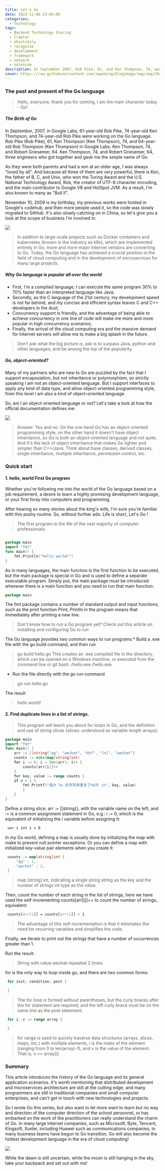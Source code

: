 ```yaml
---
title: Let's Go
date: 2023-11-06 23:04:00
categories: 
  - Technology
tags: 
  - Backend Technology Sharing
  - Crawler
  - absolutely
  - recognize
  - development
  - framework
  - network
  - selenium
description: In September 2007, Rob Pike, 61, and Ken Thompson, 74, were in Google Labs. Pike, 61, Ken Thompson, 74, and Robert Griesemer, 64. Rob Pike (61), Ken Thompson (74) and Robert Griesemer (64) got together at Google Labs. The three engineers got together and gave me the simple name of Go. They were father and mother, and they had a son, so I was always the "set" of the family.
cover: https://raw.githubusercontent.com/zqwuming/blogimage/img/img/2942348d26214e2587eda93eba3311c6%7Etplv-k3u1fbpfcp-zoom-in-crop-mark%3A1512%3A0%3A0%3A0.awebp
---
```

### The past and present of the Go language

> Hello, everyone, thank you for coming, I am the main character today - Go!

##### The Birth of Go

In September, 2007, in Google Labs, 61-year-old Rob Pike, 74-year-old Ken Thompson, and 74-year-old Rob Pike were working on the Go language. Rob Pike (Rob Pike), 61, Ken Thompson (Ken Thompson), 74, and 64-year-old Rob Thompson (Ken Thompson) in Google Labs. Ken Thompson, 74, and Robert Griesemer, 64. Ken Thompson, 74, and Robert Griesemer, 64, three engineers who got together and gave me the simple name of Go.

As they were both parents and had a son at an older age, I was always "loved by all". And because all three of them are very powerful, there is Ken, the father of B, C, and Unix, who won the Turing Award and the U.S. National Technology Award, Rob, the creator of UTF-8 character encoding, and the main contributor to Google V8 and HotSpot JVM. As a result, I'm also known to many as "Bull II".

November 10, 2009 is my birthday, my previous works were hosted in Google's codehub, and then more people used it, so the code was slowly migrated to GitHub. It's also slowly catching on in China, so let's give you a look at the scope of business I'm involved in:

![](https://raw.githubusercontent.com/zqwuming/blogimage/img/img/2023-11-07_223323.png)

> In addition to large-scale projects such as Docker containers and kubernetes (known in the industry as k8s), which are implemented entirely in Go, more and more major Internet vendors are converting to Go. Today, the Go language has achieved a crucial position in the field of cloud computing and in the development of microservices for many large projects.

##### Why Go language is popular all over the world

* First, I'm a compiled language; I can execute the same program 30% to 70% faster than an interpreted language like Java;
* Secondly, as the C language of the 21st century, my development speed is not far behind, and my concise and efficient syntax leaves C and C++ developers in the dust;
* Concurrency support is friendly, and the advantage of being able to achieve concurrency in one line of code will make me more and more popular in high concurrency scenarios;
* Finally, the arrival of the cloud computing era and the massive demand for Internet servers will allow me to make a big splash in the future.

> Don't ask what the big picture is, ask is to surpass Java, python and other languages, and be among the top of the popularity.

##### Go, object-oriented?

Many of my partners who are new to Go are puzzled by the fact that I support encapsulation, but not inheritance or polymorphism, so strictly speaking I am not an object-oriented language. But I support interfaces to apply any kind of data type, and allow object-oriented programming style, from this level I am also a kind of object-oriented language.

So, am I an object-oriented language or not? Let's take a look at how the official documentation defines me:

![](https://raw.githubusercontent.com/zqwuming/blogimage/img/img/342e1feb277f421c8e166978c0cb8675%7Etplv-k3u1fbpfcp-zoom-in-crop-mark%3A1512%3A0%3A0%3A0.awebp)

> Answer: Yes and no. On the one hand Go has an object-oriented programming style, on the other hand it doesn't have object inheritance, so Go is both an object-oriented language and not quite.
And it's the lack of object inheritance that makes Go lighter and simpler than C++/Java. Think about base classes, derived classes, single inheritance, multiple inheritance, permission control, etc.

### Quick start

#### 1. hello, world First Go program

Whether you're following me into the world of the Go language based on a job requirement, a desire to learn a highly promising development language, or your first foray into computers and programming.

After hearing so many stories about the king's wife, I'm sure you're familiar with this pushy routine. So, without further ado. Life is short, Let's Go !

> The first program in the life of the vast majority of computer professionals:

```go

package main
import "fmt"
func main() {
    fmt.Println("hello world!")
}
```

As in many languages, the main function is the first function to be executed, but the main package is special in Go and is used to define a separate executable program. Simply put, the main package must be introduced wherever there is a main function and you need to run that main function:

```go
package main
```

The fmt package contains a number of standard output and input functions, such as the print function Print, Println in the program means that immediately after printing a new line.

> Don't know how to run a Go program yet? Check out this article on installing and configuring Go to run

The Go language provides two common ways to run programs:* Build a .exe file with the go build command, and then run

> go build hello.go This creates an .exe compiled file in the directory, which can be opened on a Windows machine, or executed from the command line or git bash.
> /hello.exe /hello.exe

* Run the file directly with the go run command

> go run hello.go

The result

> hello world!

#### 2. Find duplicate lines in a list of strings.

> This program will teach you about for loops in Go, and the definition and use of string slices (slices: understood as variable length arrays):

```go
package main
import "fmt"
func main() {
    arr := []string{"qq", "wechat", "dnf", "lol", "wechat"}
    counts := make(map[string]int)
    for i := 0; i < len(arr); i++ {
    	counts[arr[i]]++
	}
    for key, value := range counts {
    if n > 1 {
    	fmt.Printf("值为 %s 的字符串重复了%d次 \n", key, value)
    	}
    }
}
```

Define a string slice: arr := []string{}, with the variable name on the left, and := is a common assignment statement in Go, e.g.: i := 0, which is the equivalent of initializing the i variable before assigning it:

```css
 var i int i = 0
```

In my Go world, defining a map is usually done by initializing the map with make to prevent null pointer exceptions. Or you can define a map with initialized key-value pair elements when you create it:

```go
 counts := map[string]int {
     "qq" : 1,
     "wechat" : 2,
 }
```

> map [string] int, indicating a single string string as the key and the number of strings int type as the value.

Then, count the number of each string in the list of strings, here we have used the self-incrementing counts[arr[i]]++ to count the number of strings, equivalent:

```css
 counts[arr[i]] = counts[arr[i]] + 1
```

> The advantage of this self-incrementation is that it eliminates the need for recurring variables and simplifies the code.

Finally, we iterate to print out the strings that have a number of occurrences greater than 1.

Run the result:

> String with value wechat repeated 2 times

for is the only way to loop inside go, and there are two common forms:

```go
 for init; condition; post {

 }
```

> The for loop is formed without parentheses, but the curly braces after the for statement are required, and the left curly brace must be on the same line as the post statement.

```go
 for i, v := range array {

 }
```

> for range is used to quickly traverse data structures (arrays, slices, maps, etc.) with multiple elements, i is the index of the element (ranging from 0 to len(array)-1), and v is the value of the element.
That is, v == array[i]

### Summary

This article introduces the history of the Go language and its general application scenarios. It's worth mentioning that distributed development and microservices architecture are still at the cutting edge, and many programmers are still in traditional companies and small computer enterprises, and can't get in touch with new technologies and projects.

So I wrote Go this series, but also want to let more want to learn but no way and direction of the computer direction of the school personnel, or has embarked on the work of the practitioners can really understand the charm of Go. In many large Internet companies, such as Microsoft, Byte, Tencent, Kingsoft, Xunlei, including Huawei such as communications companies, in many business teams have begun to Go transition, Go will also become the hottest development language in the era of cloud computing!

![](https://raw.githubusercontent.com/zqwuming/blogimage/img/img/2942348d26214e2587eda93eba3311c6%7Etplv-k3u1fbpfcp-zoom-in-crop-mark%3A1512%3A0%3A0%3A0.awebp)

While the dawn is still uncertain, while the moon is still hanging in the sky, take your backpack and set out with me!
